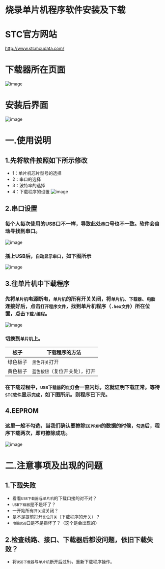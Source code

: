 # 烧录单片机程序软件安装及下载
# STC官方网站
http://www.stcmcudata.com/
# 下载器所在页面
![image](https://user-images.githubusercontent.com/43512109/181432275-8989d8db-2d22-491e-b862-22ee068342d7.png)
# 安装后界面
![image](https://user-images.githubusercontent.com/43512109/181432169-9507ac98-f9a3-4fcd-8f59-7afe081ee6e1.png)
# 一.使用说明
## 1.先将软件按照如下所示修改
- 1：单片机芯片型号的选择
- 2：串口的选择
- 3：波特率的选择
- 4：下载程序的设置
![image](https://user-images.githubusercontent.com/43512109/181432313-fa10049d-ae68-48c7-92fb-dec5e78045fe.png)
## 2.串口设置

### 每个人每次使用的USB口不一样，导致此处`串口`号也不一致。**软件会自动寻找到串口**。
![image](https://user-images.githubusercontent.com/43512109/181432334-e580dabf-8f6d-402e-af0b-07b7f795f5f3.png)

### 插上USB后，`自动显示串口`，如下图所示

![image](https://user-images.githubusercontent.com/43512109/181432436-5e5d9d25-f143-40e8-bfd5-22a9df543c4e.png)

## 3.往单片机中下载程序
### 先将`单片机`电源断电，`单片机`的所有开关关闭，将`单片机`、`下载器`、`电脑`连接好后，点击`打开程序文件`，找到单片机程序（`.hex文件`）所在位置，点击`下载/编程`。
![image](https://user-images.githubusercontent.com/43512109/181432443-073a328a-6610-45a0-9789-8a0f0c7dd920.png)

### 切换到`单片机`上。

| 板子| 下载程序的方法|
| ------ | ------ |
| 绿色板子 | `黑色开关`打开 |
| 黄色板子 | `蓝色按钮`（复位开关处），打开|

### 在下载过程中，`USB下载器`的`红灯`会一直闪烁，这就证明下载正常。等待`STC软件`显示`完成`，如下图所示。则程序已下完。

## 4.EEPROM
### 这里一般不勾选，当我们确认要擦除`EEPROM`的数据的时候，`勾选`后，**程序下载两次**，即可擦除成功。
![image](https://user-images.githubusercontent.com/43512109/181432471-c3a84bc8-090a-436d-b5c5-98bb7880fe89.png)

# 二.注意事项及出现的问题

## 1.下载失败

- 看看`USB下载器`与`单片机`的下载口接的对不对？
- `USB下载器`是不是坏了？
- 一开始所有`开关`没关闭？
- 是不是提前打开`复位开关`（下载程序的开关）？
- `电脑USB`口是不是损坏了？（这个是会出现的）
## 2.检查线路、接口、下载器后都没问题，依旧下载失败？
- 将`USB下载器`与`单片机`断开后过5s，重新下载程序操作。

